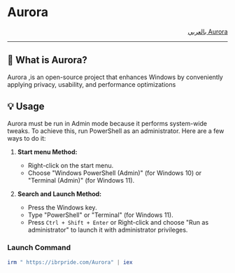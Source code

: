 # Aurora

<div dir="rtl">

[Aurora بالعربي](https://github.com/IBRHUB/Aurora-AR/edit/main/README.md)

</div>


---

## 🤔 What is Aurora?

Aurora ,is an open-source project that enhances Windows by conveniently applying privacy, usability, and performance optimizations


## 💡 Usage

Aurora must be run in Admin mode because it performs system-wide tweaks. To achieve this, run PowerShell as an administrator. Here are a few ways to do it:

1. **Start menu Method:**
   - Right-click on the start menu.
   - Choose "Windows PowerShell (Admin)" (for Windows 10) or "Terminal (Admin)" (for Windows 11).

2. **Search and Launch Method:**
   - Press the Windows key.
   - Type "PowerShell" or "Terminal" (for Windows 11).
   - Press `Ctrl + Shift + Enter` or Right-click and choose "Run as administrator" to launch it with administrator privileges.

### Launch Command

```powershell
irm " https://ibrpride.com/Aurora" | iex
```
